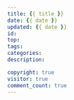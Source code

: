 ```yaml
---
title: {{ title }}
date: {{ date }}
updated: {{ date }}
id: 
top: 
tags: 
categories: 
description: 

copyright: true
visitor: true
comment_count: true
---
```


